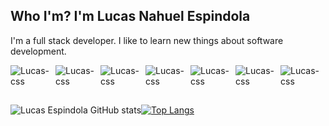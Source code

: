 ## Who I'm? I'm Lucas Nahuel Espindola
I'm a full stack developer. I like to learn new things about software development.

<div style="display: flex; justify-content: center;"><br>
   <img align="center" alt="Lucas-css"
        src="https://user-images.githubusercontent.com/55778806/153678839-4e539b54-2688-4f15-af2d-5930aba7a954.png">
   <img align="center" alt="Lucas-css"
        src="https://user-images.githubusercontent.com/55778806/153678843-ae15edf9-7292-44a5-8a70-89635a46ee90.png">
   <img align="center" alt="Lucas-css"
        src="https://user-images.githubusercontent.com/55778806/153678851-c98dfb2e-4d6f-4fe0-a452-acea066695e9.png">
   <img align="center" alt="Lucas-css" 
        src="https://user-images.githubusercontent.com/55778806/153678856-20afdbef-f6b3-466a-baa9-f6956cebb36b.png">
   <img align="center" alt="Lucas-css"
        src="https://user-images.githubusercontent.com/55778806/153678861-1baf3afe-bc12-4c0d-9ae4-f1727477d7e6.png">
   <img align="center" alt="Lucas-css"
        src="https://user-images.githubusercontent.com/55778806/153678875-3412611d-4292-473b-b4d5-f97c42900507.png">
   <img align="center" alt="Lucas-css"
        src="https://user-images.githubusercontent.com/55778806/153678881-368136cc-c81f-4b19-81c8-2d4b4f72c6b0.png">
</div>

##

![Lucas Espindola GitHub stats](https://github-readme-stats.vercel.app/api?username=espindola-lucas&show_icons=true&theme=radical)[![Top Langs](https://github-readme-stats.vercel.app/api/top-langs/?username=espindola-lucas&layout=compact&theme=dark)](https://github.com/espindola-lucas/github-readme-stats)


<!--
**espindola-lucas/espindola-lucas** is a ✨ _special_ ✨ repository because its `README.md` (this file) appears on your GitHub profile.

Here are some ideas to get you started:

- 🔭 I’m currently working on ...
- 🌱 I’m currently learning ...
- 👯 I’m looking to collaborate on ...
- 🤔 I’m looking for help with ...
- 💬 Ask me about ...
- 📫 How to reach me: ...
- 😄 Pronouns: ...
- ⚡ Fun fact: ...
-->
